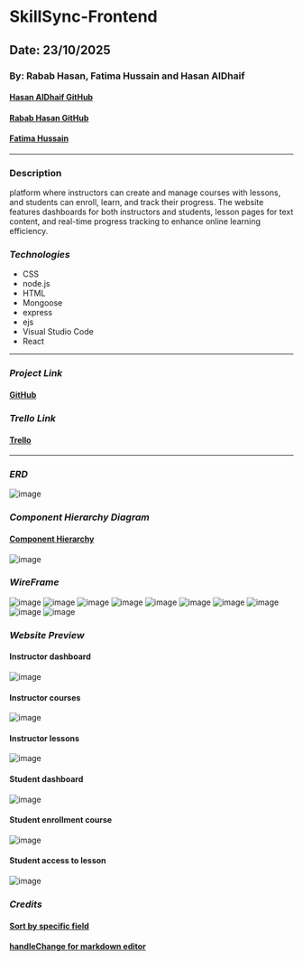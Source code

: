 # SkillSync-Frontend
## Date: 23/10/2025
### By: Rabab Hasan, Fatima Hussain and Hasan AlDhaif
#### [Hasan AlDhaif GitHub](https://github.com/izZERO)
#### [Rabab Hasan GitHub](https://github.com/Rabab-hasan177)
#### [Fatima Hussain](https://github.com/Fatema-Abdulla)
***
### Description
platform where instructors can create and manage courses with lessons, and students can enroll, learn, and track their progress. The website features dashboards for both instructors and students, lesson pages for text content, and real-time progress tracking to enhance online learning efficiency.
### ***Technologies***
* CSS
* node.js
* HTML
* Mongoose
* express
* ejs
* Visual Studio Code
* React
***
### ***Project Link***
#### [GitHub]()

### ***Trello Link***
#### [Trello](https://trello.com/b/inb6ygFH/skillsync)

***
### ***ERD***
![image](./wireframes/SkillSync.png)

### ***Component Hierarchy Diagram***
#### [Component Hierarchy](https://lucid.app/lucidchart/8a1c340b-10b3-4a8e-8d7a-396e8adc6162/edit?viewport_loc=5772%2C-64%2C3303%2C1398%2C0_0&invitationId=inv_5b25a192-318f-492d-add0-3c3273b5adbb)
![image](./wireframes/CompH.png)

### ***WireFrame***
![image](./wireframes/Screenshot%20(79).png)
![image](./wireframes/Screenshot%20(80).png)
![image](./wireframes/Screenshot%20(81).png)
![image](./wireframes/Screenshot%20(82).png)
![image](./wireframes/Screenshot%20(83).png)
![image](./wireframes/Screenshot%20(84).png)
![image](./wireframes/Screenshot%20(85).png)
![image](./wireframes/Screenshot%20(86).png)
![image](./wireframes/Screenshot%20(87).png)
![image](./wireframes/Screenshot%20(89).png)


### ***Website Preview***
#### Instructor dashboard
![image](./wireframes/image1.png)
#### Instructor courses
![image](./wireframes/image2.png)
#### Instructor lessons
![image](./wireframes/image3.png)
#### Student dashboard
![image](./wireframes/image4.png)
#### Student enrollment course
![image](./wireframes/image5.png)
#### Student access to lesson
![image](./wireframes/image6.png)

### ***Credits***
#### [Sort by specific field](https://stackoverflow.com/questions/25058007/mongodb-difference-between-orderby-and-sort)
#### [handleChange for markdown editor](https://stackoverflow.com/questions/77866041/markdown-editor-updating-state-issue-react-next-js)
